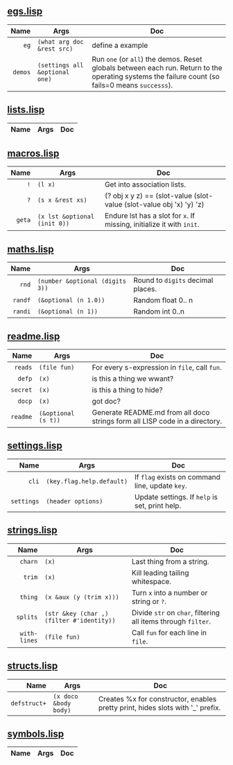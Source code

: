 

## [egs.lisp](egs.lisp)

|Name |Args | Doc|
|--:|--|---|
|`eg` | `(what arg doc &rest src)` |define a example |
|`demos` | `(settings all &optional one)` |Run `one` (or `all`) the demos. Reset globals between each   run.  Return to the operating systems the failure count (so   fails=0 means `successs`). |


## [lists.lisp](lists.lisp)

|Name |Args | Doc|
|--:|--|---|


## [macros.lisp](macros.lisp)

|Name |Args | Doc|
|--:|--|---|
|`!` | `(l x)` |Get into association lists. |
|`?` | `(s x &rest xs)` |(? obj x y z) == (slot-value (slot-value (slot-value obj 'x) 'y) 'z) |
|`geta` | `(x lst &optional (init 0))` |Endure lst has a slot for `x`. If missing, initialize it with `init`. |


## [maths.lisp](maths.lisp)

|Name |Args | Doc|
|--:|--|---|
|`rnd` | `(number &optional (digits 3))` |Round to `digits` decimal places. |
|`randf` | `(&optional (n 1.0))` |Random float 0.. n |
|`randi` | `(&optional (n 1))` |Random int 0..n |


## [readme.lisp](readme.lisp)

|Name |Args | Doc|
|--:|--|---|
|`reads` | `(file fun)` |For every s-expression in `file`, call `fun`. |
|`defp` | `(x)` |is this  a thing we wwant? |
|`secret` | `(x)` |is this a thing to hide? |
|`docp` | `(x)` |got doc? |
|`readme` | `(&optional (s t))` |Generate README.md from all doco strings   form all LISP code in a directory. |


## [settings.lisp](settings.lisp)

|Name |Args | Doc|
|--:|--|---|
|`cli` | `(key.flag.help.default)` |If `flag` exists on command line, update `key`. |
|`settings` | `(header options)` |Update settings. If  `help` is set, print help. |


## [strings.lisp](strings.lisp)

|Name |Args | Doc|
|--:|--|---|
|`charn` | `(x)` |Last thing from a string. |
|`trim` | `(x)` |Kill leading tailing whitespace. |
|`thing` | `(x &aux (y (trim x)))` |Turn `x` into a number or string or `?`. |
|`splits` | `(str &key (char ,) (filter #'identity))` |Divide `str` on `char`, filtering all items through `filter`. |
|`with-lines` | `(file fun)` |Call `fun` for each line in `file`. |


## [structs.lisp](structs.lisp)

|Name |Args | Doc|
|--:|--|---|
|`defstruct+` | `(x doco &body body)` |Creates %x for constructor, enables pretty print, hides slots with '_' prefix. |


## [symbols.lisp](symbols.lisp)

|Name |Args | Doc|
|--:|--|---|
